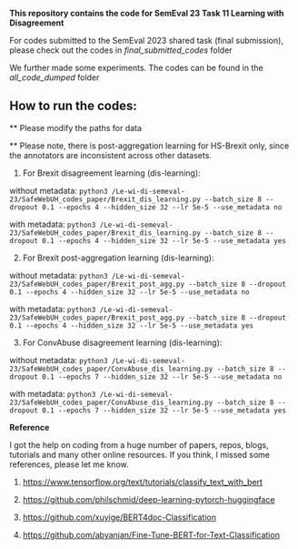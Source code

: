 **This repository contains the code for SemEval 23 Task 11 Learning with Disagreement**


For codes submitted to the SemEval 2023 shared task (final submission), please check out the codes in *final_submitted_codes* folder

We further made some experiments. The codes can be found in the *all_code_dumped* folder


## How to run the codes:

** Please modify the paths for data

** Please note, there is post-aggregation learning for HS-Brexit only, since the annotators are inconsistent across other datasets. 

1. For Brexit disagreement learning (dis-learning):

without metadata: ```python3 /Le-wi-di-semeval-23/SafeWebUH_codes_paper/Brexit_dis_learning.py --batch_size 8 --dropout 0.1 --epochs 4 --hidden_size 32 --lr 5e-5 --use_metadata no```

with metadata: ```python3 /Le-wi-di-semeval-23/SafeWebUH_codes_paper/Brexit_dis_learning.py --batch_size 8 --dropout 0.1 --epochs 4 --hidden_size 32 --lr 5e-5 --use_metadata yes```

2. For Brexit post-aggregation learning (dis-learning):

without metadata: ```python3 /Le-wi-di-semeval-23/SafeWebUH_codes_paper/Brexit_post_agg.py --batch_size 8 --dropout 0.1 --epochs 4 --hidden_size 32 --lr 5e-5 --use_metadata no```

with metadata: ```python3 /Le-wi-di-semeval-23/SafeWebUH_codes_paper/Brexit_post_agg.py --batch_size 8 --dropout 0.1 --epochs 4 --hidden_size 32 --lr 5e-5 --use_metadata yes```

3. For ConvAbuse  disagreement learning (dis-learning):  

without metadata: ```python3 /Le-wi-di-semeval-23/SafeWebUH_codes_paper/ConvAbuse_dis_learning.py --batch_size 8 --dropout 0.1 --epochs 7 --hidden_size 32 --lr 5e-5 --use_metadata no```

with metadata: ```python3 /Le-wi-di-semeval-23/SafeWebUH_codes_paper/ConvAbuse_dis_learning.py --batch_size 8 --dropout 0.1 --epochs 7 --hidden_size 32 --lr 5e-5 --use_metadata yes```


**Reference**

I got the help on coding from a huge number of papers, repos, blogs, tutorials and many other online resources. If you think, I missed some references, please let me know. 

1. https://www.tensorflow.org/text/tutorials/classify_text_with_bert

2. https://github.com/philschmid/deep-learning-pytorch-huggingface

3. https://github.com/xuyige/BERT4doc-Classification

4. https://github.com/abyanjan/Fine-Tune-BERT-for-Text-Classification
